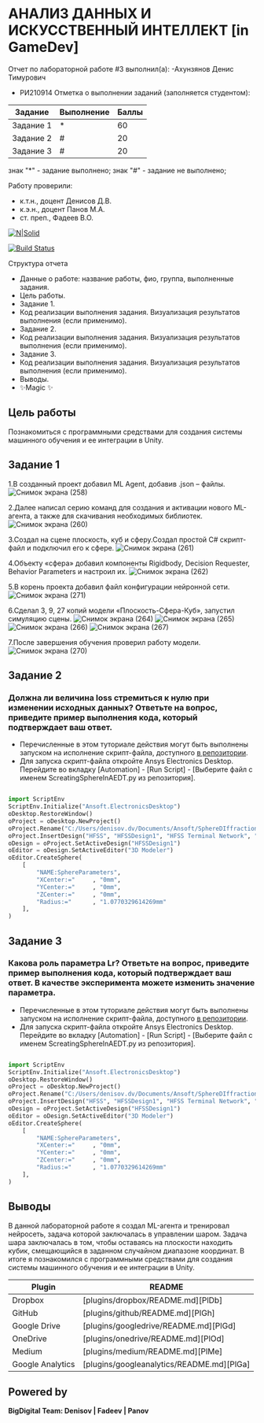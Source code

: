 # АНАЛИЗ ДАННЫХ И ИСКУССТВЕННЫЙ ИНТЕЛЛЕКТ [in GameDev]
Отчет по лабораторной работе #3 выполнил(а):
-Ахунзянов Денис Тимурович
- РИ210914
Отметка о выполнении заданий (заполняется студентом):

| Задание | Выполнение | Баллы |
| ------ | ------ | ------ |
| Задание 1 | *| 60 |
| Задание 2 | # | 20 |
| Задание 3 | # | 20 |

знак "*" - задание выполнено; знак "#" - задание не выполнено;

Работу проверили:
- к.т.н., доцент Денисов Д.В.
- к.э.н., доцент Панов М.А.
- ст. преп., Фадеев В.О.

[![N|Solid](https://cldup.com/dTxpPi9lDf.thumb.png)](https://nodesource.com/products/nsolid)

[![Build Status](https://travis-ci.org/joemccann/dillinger.svg?branch=master)](https://travis-ci.org/joemccann/dillinger)

Структура отчета

- Данные о работе: название работы, фио, группа, выполненные задания.
- Цель работы.
- Задание 1.
- Код реализации выполнения задания. Визуализация результатов выполнения (если применимо).
- Задание 2.
- Код реализации выполнения задания. Визуализация результатов выполнения (если применимо).
- Задание 3.
- Код реализации выполнения задания. Визуализация результатов выполнения (если применимо).
- Выводы.
- ✨Magic ✨

## Цель работы
Познакомиться с программными средствами для создания системы машинного обучения и ее интеграции в Unity.

## Задание 1

1.В созданный проект добавил ML Agent, добавив .json – файлы.
![Снимок экрана (258)](https://user-images.githubusercontent.com/114305035/204092825-da0a9f36-1724-4442-92db-e0879c325a72.png)

2.Далее написал серию команд для создания и активации нового ML-агента, а также для скачивания необходимых библиотек.
![Снимок экрана (260)](https://user-images.githubusercontent.com/114305035/204092992-4719dc90-0023-42b5-9990-98a4ecdf6015.png)

3.Создал на сцене плоскость, куб и сферу.Создал простой C# скрипт-файл и подключил его к сфере.
![Снимок экрана (261)](https://user-images.githubusercontent.com/114305035/204093036-80a8e287-5e7b-4039-b26d-557ec783ccac.png)

4.Объекту «сфера» добавил компоненты Rigidbody, Decision Requester, Behavior Parameters и настроил их.
![Снимок экрана (262)](https://user-images.githubusercontent.com/114305035/204093095-9060897b-7ee3-42a5-9505-d61410edbb5e.png)

5.В корень проекта добавил файл конфигурации нейронной сети.
![Снимок экрана (271)](https://user-images.githubusercontent.com/114305035/204093244-e49ac30c-da06-4599-9f9a-e7039e22082b.png)

6.Сделал 3, 9, 27 копий модели «Плоскость-Сфера-Куб», запустил симуляцию сцены.
![Снимок экрана (264)](https://user-images.githubusercontent.com/114305035/204093329-cbeb70fb-0646-4007-9ba2-8bb4daa4a4cc.png)
![Снимок экрана (265)](https://user-images.githubusercontent.com/114305035/204093336-7243cc84-0dee-42a2-9507-ff63e8937ca8.png)
![Снимок экрана (266)](https://user-images.githubusercontent.com/114305035/204093345-d5b34588-571e-4275-9cfb-43af5664c1af.png)
![Снимок экрана (267)](https://user-images.githubusercontent.com/114305035/204093356-4403e31b-d7be-4ccb-a0d8-ceef09e41d49.png)

7.После завершения обучения проверил работу модели.
![Снимок экрана (270)](https://user-images.githubusercontent.com/114305035/204093823-f8fbfa33-cc7d-436e-9a6f-78a78c6305b9.png)




## Задание 2
### Должна ли величина loss стремиться к нулю при изменении исходных данных? Ответьте на вопрос, приведите пример выполнения кода, который подтверждает ваш ответ.

- Перечисленные в этом туториале действия могут быть выполнены запуском на исполнение скрипт-файла, доступного [в репозитории](https://github.com/Den1sovDm1triy/hfss-scripting/blob/main/ScreatingSphereInAEDT.py).
- Для запуска скрипт-файла откройте Ansys Electronics Desktop. Перейдите во вкладку [Automation] - [Run Script] - [Выберите файл с именем ScreatingSphereInAEDT.py из репозитория].

```py

import ScriptEnv
ScriptEnv.Initialize("Ansoft.ElectronicsDesktop")
oDesktop.RestoreWindow()
oProject = oDesktop.NewProject()
oProject.Rename("C:/Users/denisov.dv/Documents/Ansoft/SphereDIffraction.aedt", True)
oProject.InsertDesign("HFSS", "HFSSDesign1", "HFSS Terminal Network", "")
oDesign = oProject.SetActiveDesign("HFSSDesign1")
oEditor = oDesign.SetActiveEditor("3D Modeler")
oEditor.CreateSphere(
	[
		"NAME:SphereParameters",
		"XCenter:="		, "0mm",
		"YCenter:="		, "0mm",
		"ZCenter:="		, "0mm",
		"Radius:="		, "1.0770329614269mm"
	], 
)

```

## Задание 3
### Какова роль параметра Lr? Ответьте на вопрос, приведите пример выполнения кода, который подтверждает ваш ответ. В качестве эксперимента можете изменить значение параметра.

- Перечисленные в этом туториале действия могут быть выполнены запуском на исполнение скрипт-файла, доступного [в репозитории](https://github.com/Den1sovDm1triy/hfss-scripting/blob/main/ScreatingSphereInAEDT.py).
- Для запуска скрипт-файла откройте Ansys Electronics Desktop. Перейдите во вкладку [Automation] - [Run Script] - [Выберите файл с именем ScreatingSphereInAEDT.py из репозитория].

```py

import ScriptEnv
ScriptEnv.Initialize("Ansoft.ElectronicsDesktop")
oDesktop.RestoreWindow()
oProject = oDesktop.NewProject()
oProject.Rename("C:/Users/denisov.dv/Documents/Ansoft/SphereDIffraction.aedt", True)
oProject.InsertDesign("HFSS", "HFSSDesign1", "HFSS Terminal Network", "")
oDesign = oProject.SetActiveDesign("HFSSDesign1")
oEditor = oDesign.SetActiveEditor("3D Modeler")
oEditor.CreateSphere(
	[
		"NAME:SphereParameters",
		"XCenter:="		, "0mm",
		"YCenter:="		, "0mm",
		"ZCenter:="		, "0mm",
		"Radius:="		, "1.0770329614269mm"
	], 
)

```

## Выводы

В данной лабораторной работе я создал ML-агента и тренировал нейросеть, задача которой заключалась в управлении шаром. Задача шара заключалась в том, чтобы оставаясь на плоскости находить кубик, смещающийся в заданном случайном диапазоне координат.
В итоге я познакомился с программными средствами для создания системы машинного обучения и ее интеграции в Unity.

| Plugin | README |
| ------ | ------ |
| Dropbox | [plugins/dropbox/README.md][PlDb] |
| GitHub | [plugins/github/README.md][PlGh] |
| Google Drive | [plugins/googledrive/README.md][PlGd] |
| OneDrive | [plugins/onedrive/README.md][PlOd] |
| Medium | [plugins/medium/README.md][PlMe] |
| Google Analytics | [plugins/googleanalytics/README.md][PlGa] |

## Powered by

**BigDigital Team: Denisov | Fadeev | Panov**
